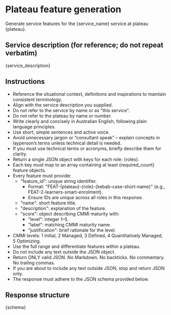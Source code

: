 # Plateau feature generation

Generate service features for the {service_name} service at plateau {plateau}.

## Service description (for reference; do not repeat verbatim)
{service_description}

## Instructions

- Reference the situational context, definitions and inspirations to maintain consistent terminology.
- Align with the service description you supplied.
- Do not refer to the service by name or as "this service".
- Do not refer to the plateau by name or number.
- Write clearly and concisely in Australian English, following plain language principles.
- Use short, simple sentences and active voice.
- Avoid unnecessary jargon or “consultant speak” – explain concepts in layperson’s terms unless technical detail is needed.
- If you must use technical terms or acronyms, briefly describe them for clarity.
- Return a single JSON object with keys for each role: {roles}.
- Each key must map to an array containing at least {required_count} feature objects.
- Every feature must provide:
    - "feature_id": unique string identifier.
        - Format: "FEAT-{plateau}-{role}-{kebab-case-short-name}" (e.g., FEAT-2-learners-smart-enrolment).
        - Ensure IDs are unique across all roles in this response.
    - "name": short feature title.
    - "description": explanation of the feature.
    - "score": object describing CMMI maturity with:
        - "level": integer 1–5.
        - "label": matching CMMI maturity name.
        - "justification": brief rationale for the level.
- CMMI levels: 1 Initial, 2 Managed, 3 Defined, 4 Quantitatively Managed, 5 Optimizing.
- Use the full range and differentiate features within a plateau.
- Do not include any text outside the JSON object.
- Return ONLY valid JSON. No Markdown. No backticks. No commentary. No trailing commas.
- If you are about to include any text outside JSON, stop and return JSON only.
- The response must adhere to the JSON schema provided below.

## Response structure

{schema}
